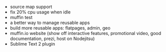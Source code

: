 - source map support
- fix 20% cpu usage when idle
- muffin test
- a better way to manage reusable apps
- build more reusable apps: flatpages, admin, geo
- muffin.io website (show off interactive features, promotional video, good documentation, prezi, host on Nodejitsu)
- Sublime Text 2 plugin
